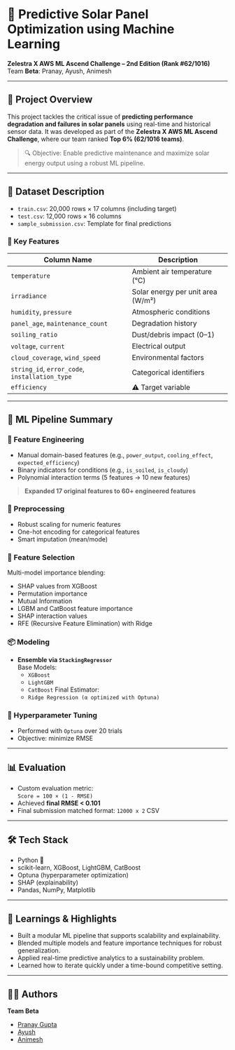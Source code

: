 # 🔋 Predictive Solar Panel Optimization using Machine Learning  
**Zelestra X AWS ML Ascend Challenge – 2nd Edition (Rank #62/1016)**  
Team **Beta**: Pranay, Ayush, Animesh

---

## 🚀 Project Overview

This project tackles the critical issue of **predicting performance degradation and failures in solar panels** using real-time and historical sensor data. It was developed as part of the **Zelestra X AWS ML Ascend Challenge**, where our team ranked **Top 6% (62/1016 teams)**.

> 🔍 Objective: Enable predictive maintenance and maximize solar energy output using a robust ML pipeline.

---

## 📁 Dataset Description

- `train.csv`: 20,000 rows × 17 columns (including target)
- `test.csv`: 12,000 rows × 16 columns
- `sample_submission.csv`: Template for final predictions

### 📌 Key Features
| Column Name             | Description |
|-------------------------|-------------|
| `temperature`           | Ambient air temperature (°C) |
| `irradiance`            | Solar energy per unit area (W/m²) |
| `humidity`, `pressure`  | Atmospheric conditions |
| `panel_age`, `maintenance_count` | Degradation history |
| `soiling_ratio`         | Dust/debris impact (0–1) |
| `voltage`, `current`    | Electrical output |
| `cloud_coverage`, `wind_speed` | Environmental factors |
| `string_id`, `error_code`, `installation_type` | Categorical identifiers |
| `efficiency`            | ⚠️ Target variable |

---

## 🧠 ML Pipeline Summary

### 🔧 Feature Engineering
- Manual domain-based features (e.g., `power_output`, `cooling_effect`, `expected_efficiency`)
- Binary indicators for conditions (e.g., `is_soiled`, `is_cloudy`)
- Polynomial interaction terms (5 features → 10 new features)

> **Expanded 17 original features to 60+ engineered features**

### 🔁 Preprocessing
- Robust scaling for numeric features
- One-hot encoding for categorical features
- Smart imputation (mean/mode)

### 🧪 Feature Selection
Multi-model importance blending:
- SHAP values from XGBoost
- Permutation importance
- Mutual Information
- LGBM and CatBoost feature importance
- SHAP interaction values
- RFE (Recursive Feature Elimination) with Ridge

### 📦 Modeling
- **Ensemble via `StackingRegressor`**  
  Base Models:
  - `XGBoost`
  - `LightGBM`
  - `CatBoost`
  Final Estimator:
  - `Ridge Regression (α optimized with Optuna)`

### 🧪 Hyperparameter Tuning
- Performed with `Optuna` over 20 trials
- Objective: minimize RMSE

---

## 📊 Evaluation

- Custom evaluation metric:  
  `Score = 100 × (1 - RMSE)`
- Achieved **final RMSE < 0.101**
- Final submission matched format: `12000 x 2` CSV

---

## 🛠 Tech Stack

- Python 🐍
- scikit-learn, XGBoost, LightGBM, CatBoost
- Optuna (hyperparameter optimization)
- SHAP (explainability)
- Pandas, NumPy, Matplotlib

---

## 🧠 Learnings & Highlights

- Built a modular ML pipeline that supports scalability and explainability.
- Blended multiple models and feature importance techniques for robust generalization.
- Applied real-time predictive analytics to a sustainability problem.
- Learned how to iterate quickly under a time-bound competitive setting.

---

## 👨‍💻 Authors

**Team Beta**  
- [Pranay Gupta](https://github.com/PranayGupta987)  
- [Ayush](https://github.com/AYUSH191004)  
- [Animesh](https://github.com/animesh8787)  


